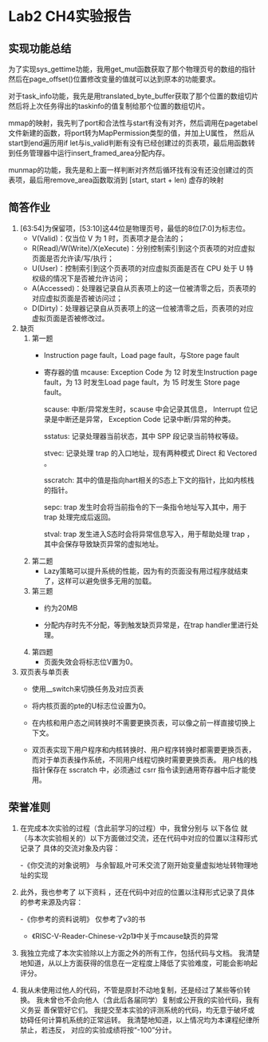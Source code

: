 # Lab2 CH4实验报告
  
## 实现功能总结
  为了实现sys_gettime功能，我用get_mut函数获取了那个物理页号的数组的指针然后在page_offset()位置修改变量的值就可以达到原本的功能要求。  
  
  对于task_info功能，我先是用translated_byte_buffer获取了那个位置的数组切片然后将上次任务得出的taskinfo的值复制给那个位置的数组切片。  
  
  mmap的映射，我先判了port和合法性与start有没有对齐，然后调用在pagetabel文件新建的函数，将port转为MapPermission类型的值，并加上U属性，
  然后从start到end遍历用if let与is_valid判断有没有已经创建过的页表项，最后用函数转到任务管理器中运行insert_framed_area分配内存。  

  munmap的功能，我先是和上面一样判断对齐然后循环找有没有还没创建过的页表项，最后用remove_area函数取消到 [start, start + len) 虚存的映射
## 简答作业
1. [63:54]为保留项，[53:10]这44位是物理页号，最低的8位[7:0]为标志位。  
    - V(Valid)：仅当位 V 为 1 时，页表项才是合法的；  
    - R(Read)/W(Write)/X(eXecute)：分别控制索引到这个页表项的对应虚拟页面是否允许读/写/执行；  
    - U(User)：控制索引到这个页表项的对应虚拟页面是否在 CPU 处于 U 特权级的情况下是否被允许访问；  
    - A(Accessed)：处理器记录自从页表项上的这一位被清零之后，页表项的对应虚拟页面是否被访问过；  
    - D(Dirty)：处理器记录自从页表项上的这一位被清零之后，页表项的对应虚拟页面是否被修改过。  
2. 缺页
    1. 第一题
       * Instruction page fault，Load page fault，与Store page fault
         


       * 寄存器的值
          mcause: Exception Code 为 12 时发生Instruction page fault，为 13 时发生Load page fault，为 15 时发生 Store page fault。
         
          scause: 中断/异常发生时，scause 中会记录其信息， Interrupt 位记录是中断还是异常， Exception Code 记录中断/异常的种类。

          sstatus: 记录处理器当前状态，其中 SPP 段记录当前特权等级。

          stvec: 记录处理 trap 的入口地址，现有两种模式 Direct 和 Vectored 。

          sscratch: 其中的值是指向hart相关的S态上下文的指针，比如内核栈的指针。

          sepc: trap 发生时会将当前指令的下一条指令地址写入其中，用于 trap 处理完成后返回。

          stval: trap 发生进入S态时会将异常信息写入，用于帮助处理 trap ，其中会保存导致缺页异常的虚拟地址。
    2. 第二题
       * Lazy策略可以提升系统的性能，因为有的页面没有用过程序就结束了，这样可以避免很多无用的加载。
    3. 第三题
       * 约为20MB
         
       * 分配内存时先不分配，等到触发缺页异常是，在trap handler里进行处理。
    4. 第四题
       * 页面失效会将标志位V置为0。
3. 双页表与单页表
    * 使用__switch来切换任务及对应页表
       
    * 将内核页面的pte的U标志位设置为0。
       
    * 在内核和用户态之间转换时不需要更换页表，可以像之前一样直接切换上下文。

    * 双页表实现下用户程序和内核转换时、用户程序转换时都需要更换页表，而对于单页表操作系统，不同用户线程切换时需要更换页表。
用户栈的栈指针保存在 sscratch 中，必须通过 csrr 指令读到通用寄存器中后才能使用。
## 荣誉准则

1. 在完成本次实验的过程（含此前学习的过程）中，我曾分别与 以下各位 就（与本次实验相关的）以下方面做过交流，还在代码中对应的位置以注释形式记录了
具体的交流对象及内容：

    -《你交流的对象说明》 与余智超,叶可禾交流了刚开始变量虚拟地址转物理地址的实现

2. 此外，我也参考了 以下资料 ，还在代码中对应的位置以注释形式记录了具体的参考来源及内容：

    -《你参考的资料说明》  仅参考了v3的书
    - 《RISC-V-Reader-Chinese-v2p1》中关于mcause缺页的异常

4. 我独立完成了本次实验除以上方面之外的所有工作，包括代码与文档。 我清楚地知道，从以上方面获得的信息在一定程度上降低了实验难度，可能会影响起评分。

5. 我从未使用过他人的代码，不管是原封不动地复制，还是经过了某些等价转换。 我未曾也不会向他人（含此后各届同学）复制或公开我的实验代码，我有义务妥
善保管好它们。 我提交至本实验的评测系统的代码，均无意于破坏或妨碍任何计算机系统的正常运转。 我清楚地知道，以上情况均为本课程纪律所禁止，若违反，
对应的实验成绩将按“-100”分计。
